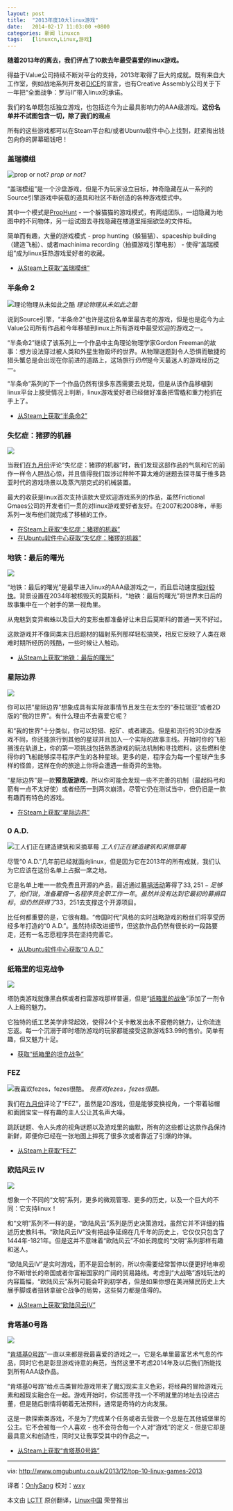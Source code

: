 ```yaml
---
layout: post
title:	"2013年度10大linux游戏"
date:	2014-02-17 11:03:00 +0800 
categories:	新闻 linuxcn 
tags:	[linuxcn,Linux,游戏]
---
```



**随着2013年的离去，我们评点了10款去年最受喜爱的linux游戏。**


得益于Value公司持续不断对平台的支持，2013年取得了巨大的成就。既有来自大工作室，例如战地系列开发者[DICE](http://www.polygon.com/2013/10/12/4826190/linux-only-needs-one-killer-game-to-explode-says-battlefield-director)的宣言，也有Creative Assembly公司关于下一年把“全面战争：罗马II”带入linux的承诺。


我们的名单既包括独立游戏，也包括迄今为止最具影响力的AAA级游戏。**这份名单并不试图包含一切，除了我们的观点**


所有的这些游戏都可以在Steam平台和/或者Ubuntu软件中心上找到，赶紧掏出钱包向你的屏幕砸钱吧！


### 盖瑞模组


![prop or not?](/Asserts/Images/album/201402/17/104346cc2nleclcz2zxyy4.jpg) *prop or not?*


“盖瑞模组”是一个沙盘游戏，但是不为玩家设立目标，神奇隐藏在从一系列的Source引擎游戏中装载的道具和社区不断创造的各种游戏模式中。


其中一个模式是[PropHunt](http://steamcommunity.com/sharedfiles/filedetails/?id=135509255) - 一个躲猫猫的游戏模式，有两组团队，一组隐藏为地图中的不同物体，另一组试图去寻找隐藏在楼道里摇摇欲坠的文件柜。


简单而有趣，大量的游戏模式 - prop hunting（躲猫猫）、spaceship building（建造飞船）、或者machinima recording（拍摄游戏引擎电影） - 使得“盖瑞模组”成为linux狂热游戏爱好者的收藏。


* [从Steam上获取“盖瑞模组”](http://store.steampowered.com/app/4000)


### 半条命 2


![理论物理从未如此之酷](/Asserts/Images/album/201402/17/104356zlbhmmsalzcawu6y.jpg) *理论物理从未如此之酷*


说到Source引擎，“半条命2”也许是这份名单里最古老的游戏，但是也是迄今为止Value公司所有作品和今年移植到linux上所有游戏中最受欢迎的游戏之一。


“半条命2”继续了该系列上一个作品中主角理论物理学家Gordon Freeman的故事：想方设法穿过被人类和外星生物毁坏的世界。从物理谜题到令人恐惧而敏捷的猎头蟹总是会出现在你前进的道路上，这场旅行*仍然*是今天最迷人的游戏经历之一。


“半条命”系列的下一个作品仍然有很多东西需要去兑现，但是从该作品移植到linux平台上接受情况上判断，linux游戏爱好者已经做好准备把雪橇和重力枪抓在手上了。


* [从Steam上获取“半条命2”](http://store.steampowered.com/app/220)


### 失忆症：猪猡的机器


![](/Asserts/Images/album/201404/03/111722y51lkkokqjybq5qj.jpg)


当我们[在九月份](http://www.omgubuntu.co.uk/2013/09/amnesia-a-machine-for-pigs-review)评论“失忆症：猪猡的机器”时，我们发现这部作品的气氛和它的前作一样令人胆战心惊，并且值得我们跋涉过种种不算太难的谜题去探寻属于维多路亚时代的游戏场景以及蒸汽朋克式的机械装置。


最大的收获是linux首次支持该款大受欢迎游戏系列的作品，虽然Frictional Gmaes公司的开发者们一贯的对linux游戏爱好者友好。在2007和2008年，半影系列一发布他们就完成了移植的工作。


* [在Steam上获取“失忆症：猪猡的机器”](http://store.steampowered.com/app/239200)
* [在Ubuntu软件中心获取“失忆症：猪猡的机器”](https://apps.ubuntu.com/cat/applications/amnesia-amfp/)


### 地铁：最后的曙光


![](/Asserts/Images/album/201402/17/1044381oeb2ot2pot6ppp2.png)


“地铁：最后的曙光”是最早进入linux的AAA级游戏之一，而且启动速度[相对较快](http://www.omgubuntu.co.uk/2013/11/metro-last-light-steam-linux-download)。背景设置在2034年被核毁灭的莫斯科，“地铁：最后的曙光”将世界末日后的故事集中在一个射手的第一视角里。


从鬼魅到变异蜘蛛以及巨大的变形虫都准备好让末日后莫斯科的普通一天不好过。


这款游戏并不像同类末日后题材的辐射系列那样轻松搞笑，相反它反映了人类在艰难时期所经历的残酷，一些时候让人触动。


* [从Steam上获取“地铁：最后的曙光”](http://store.steampowered.com/app/43160)


### 星际边界


![](/Asserts/Images/album/201402/17/104443jdevjm066vwv0jde.jpg)


你可以把“星际边界”想象成具有实际故事情节且发生在太空的“泰拉瑞亚”或者2D版的“我的世界”。有什么理由不去喜爱它呢？


和“我的世界”十分类似，你可以狩猎、挖矿、或者建造。但是和流行的3D沙盘游戏不同，你还能旅行到其他的星球并且加入一个实际的故事主线。开始时你的飞船搁浅在轨道上，你的第一项挑战包括熟悉游戏的玩法机制和寻找燃料，这些燃料使得你的飞船能够探寻程序产生的各种星球。更多的是，程序会为每一个星球产生多样的怪兽，这样在你的旅途上你将会遭遇一些奇异的生物。


“星际边界”是一款**预览版游戏**，所以你可能会发现一些不完善的机制（最起码弓和箭有一点不太好使）或者经历一到两次崩溃。尽管它仍在测试当中，但仍旧是一款有趣而有特色的游戏。


* [在Steam上获取“星际边界”](http://store.steampowered.com/app/211820)


### 0 A.D.


![工人们正在建造建筑和采摘草莓](/Asserts/Images/album/201402/17/104500uz7155u0m3dtg754.jpg) *工人们正在建造建筑和采摘草莓*


尽管“0 A.D.”几年前已经就面向linux，但是因为它在2013年的所有成就，我们认为它应该在这份名单上占据一席之地。


它是名单上唯一一款免费且开源的产品，最近通过[募捐活动](http://www.omgubuntu.co.uk/2013/10/crowd-funding-success-historical-war-game-0-d)筹得了$33,251 - 足够了，他们说，准备雇佣一名程序员全职工作一年。虽然并没有达到它最初的募捐目标，但仍然获得了$33，251去支撑这个开源项目。


比任何都重要的是，它很有趣。“帝国时代”风格的实时战略游戏的粉丝们将享受历经多年打造的“0 A.D.”。虽然持续改进细节，但这款作品仍然有很长的一段路要走，还有一名志愿程序员在坚持完善它。


* [从Ubuntu软件中心获取“0 A.D.”](https://apps.ubuntu.com/cat/applications/0ad/)


### 纸箱里的坦克战争


![](/Asserts/Images/album/201404/03/111724lkg2tqgm24rkg6ng.jpg)


塔防类游戏就像黑白棋或者扫雷游戏那样普遍，但是“[纸箱里的战争](http://www.omgubuntu.co.uk/2013/03/war-in-a-box-paper-tanks-ubuntu-review)”添加了一剂令人上瘾的魅力。


它独特的纸工艺美学非常起效，使得24个关卡散发出永不疲倦的魅力，让你流连忘返。每一个沉溺于即时塔防游戏的玩家都能接受这款游戏$3.99的售价。简单有趣，但又魅力十足。


* [获取“纸箱里的坦克战争”](https://apps.ubuntu.com/cat/applications/war-in-a-box-paper-tanks/)


### FEZ


![我喜欢fezes，fezes很酷。](/Asserts/Images/album/201402/17/104522qr5jqvq50qo9y5yr.png) *我喜欢fezes，fezes很酷。*


我们在[九月份](http://www.omgubuntu.co.uk/2013/09/fez-indie-game-review-on-linux)评论了“FEZ”，虽然是2D游戏，但是能够变换视角，一个带着毡帽和面团宝宝一样有趣的主人公让其名声大噪。


跳跃谜题、令人头疼的视角谜题以及游戏里的幽默，所有的这些都让这款作品保持新鲜，即便你已经在一张地图上摔死了很多次或者靠近了引爆的炸弹。


* [从Steam上获取“FEZ”](http://store.steampowered.com/app/224760/)


### 欧陆风云 IV


![](/Asserts/Images/album/201402/17/104526cewzhqgqqm869688.jpg)


想象一个不同的“文明”系列，更多的微观管理、更多的历史，以及一个巨大的不同：它支持linux！


和“文明”系列不一样的是，“欧陆风云”系列是历史决策游戏，虽然它并不详细的描述历史教科书。“欧陆风云IV”没有把战争延绵在几千年的历史上，它仅仅只包含了1444年-1821年。但是这并不意味着“欧陆风云”不如长跨度的“文明”系列那样有趣和迷人。


“欧陆风云IV”是实时游戏，而不是回合制的，所以你需要经常暂停以便更好地审视你不断增长的帝国或者你富裕国家的广阔的贸易路线。考虑到“大战略”游戏玩法的内容篇幅，“欧陆风云”系列可能会吓到初学者，但是如果你想在美洲殖民历史上大展手脚或者扭转拿破仑战争的局势，这些努力都是值得的。


* [从Steam上获取“欧陆风云IV”](http://store.steampowered.com/app/236850)


### 肯塔基0号路


![](/Asserts/Images/album/201402/17/104530pelwlhm8nm5o4zps.jpg)


“[肯塔基0号路](http://www.omgubuntu.co.uk/2013/02/adventures-in-magical-realism-kentucky-route-zero-act-i-review)”一直以来都是我最喜爱的游戏之一。它是名单里最富艺术气息的作品，同时它也是彰显游戏诗意的典范，当然这里不考虑2014年及以后我们所能找到所有AAA级作品。


“肯塔基0号路”给点击类冒险游戏带来了魔幻现实主义色彩，将经典的冒险游戏元素和超现实融合在一起。游戏开始时，你试图寻找一个不明就里的地址去投递古董，但是随后剧情将朝着无法预料，通常是奇特的方向发展。


这是一款探索类游戏，不是为了完成某个任务或者去营救一个总是在其他城堡里的公主。它不会被每一个人喜欢 - 也不会符合每一个人对“游戏”的定义 - 但是它却是最具意义和创造性，同时又让我享受其中的作品之一。


* [从Steam上获取“肯塔基0号路”](http://store.steampowered.com/app/231200)




---


via: <http://www.omgubuntu.co.uk/2013/12/top-10-linux-games-2013>


译者：[OnlySang](https://github.com/OnlySang) 校对：[wxy](https://github.com/wxy)


本文由 [LCTT](https://github.com/LCTT/TranslateProject) 原创翻译，[Linux中国](http://linux.cn/) 荣誉推出
